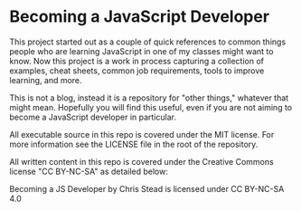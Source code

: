 # Becoming a JavaScript Developer #

This project started out as a couple of quick references to common things people who are learning JavaScript in one of my classes might want to know. Now this project is a work in process capturing a collection of examples, cheat sheets, common job requirements, tools to improve learning, and more.

This is not a blog, instead it is a repository for "other things," whatever that might mean. Hopefully you will find this useful, even if you are not aiming to become a JavaScript developer in particular.

All executable source in this repo is covered under the MIT license. For more information see the LICENSE file in the root of the repository.

All written content in this repo is covered under the Creative Commons license "CC BY-NC-SA" as detailed below:

Becoming a JS Developer by Chris Stead is licensed under CC BY-NC-SA 4.0